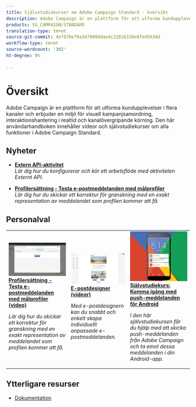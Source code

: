 ```yaml
---
title: Självstudiekurser om Adobe Campaign Standard - översikt
description: Adobe Campaign är en plattform för att utforma kundupplevelser i flera kanaler och erbjuder en miljö för visuell kampanjsamordning, interaktionshantering i realtid och kanalövergripande körning. Den här användarhandboken innehåller videor och självstudiekurser om alla funktioner i Adobe Campaign Standard.
products: SG_CAMPAIGN/STANDARD
translation-type: tm+mt
source-git-commit: 4ef870e79a3479004dae4c22816338e8fe4563dd
workflow-type: tm+mt
source-wordcount: '302'
ht-degree: 0%

---
```



# Översikt

Adobe Campaign är en plattform för att utforma kundupplevelser i flera kanaler och erbjuder en miljö för visuell kampanjsamordning, interaktionshantering i realtid och kanalövergripande körning. Den här användarhandboken innehåller videor och självstudiekurser om alla funktioner i Adobe Campaign Standard.

## Nyheter

* **[Extern API-aktivitet](/help/managing-processes-and-data/data-management-activities/external-api-activity.md)**   <br>
   *Lär dig hur du konfigurerar och kör ett arbetsflöde med aktiviteten Externt API.*

* **[Profilersättning - Testa e-postmeddelanden med målprofiler](/help/communication-channels/email/profile-substitution.md)**   <br>
   *Lär dig hur du skickar ett korrektur för granskning med en exakt representation av meddelandet som profilen kommer att få.*


## Personalval

<table>
<tr>
  <td>
    <a href="./communication-channels/email/profile-substitution.md"> 
      <img alt="Profilersättning - Testa e-postmeddelanden med målprofiler (video)" src="./assets/substitution_tab.png"/>
    </a>
    <div>
      <a href="./communication-channels/email/profile-substitution.md">
    <strong>Profilersättning - Testa e-postmeddelanden med målprofiler (video)</strong>
    </a>
    </div>
    <p>
    <em>Lär dig hur du skickar ett korrektur för granskning med en exakt representation av meddelandet som profilen kommer att få.</em>
    <p>
  </td>
   <td>
    <a href="./designing-content/email-designer/email-designer-overview.md">
      <img alt="E-postdesigner (videor)" src="./assets/email_designer_tutorial.png" />
    </a>
    <div>
      <a href="./designing-content/email-designer/email-designer-overview.md">
    <strong>E-postdesigner (videor)</strong>
    </a>
    </div>
    <p>
    <em>Med e-postdesignern kan du snabbt och enkelt skapa individuellt anpassade e-postmeddelanden.</em>
    <p>
  </td>
  <td>
    <a href="https://docs.adobe.com/content/help/en/campaign-standard-learn/getting-started-with-push-notifications-android/introduction.html">
      <img alt="Självstudiekurs: Komma igång med push-meddelanden för Android" src="./assets/push-for-android.png" />
    </a>
    <div>
      <a href="https://docs.adobe.com/content/help/en/campaign-standard-learn/getting-started-with-push-notifications-android/introduction.html">
    <strong>Självstudiekurs: Komma igång med push-meddelanden för Android</strong>
    </a>
    </div>
    <p>
    <em>I den här självstudiekursen får du hjälp med att skicka push-meddelanden från Adobe Campaign och ta emot dessa meddelanden i din Android-app. </em>
    <p>
  </td>
</tr>
</table>

## Ytterligare resurser

* [Dokumentation](https://docs.adobe.com/content/help/en/campaign-standard/using/campaign-standard-home.html)
